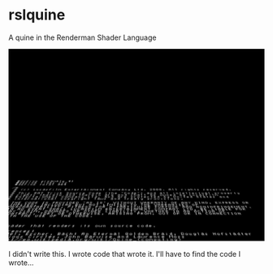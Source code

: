 # rslquine
A quine in the Renderman Shader Language

![quine.sl used in a render](https://raw.githubusercontent.com/dpiponi/rslquine/master/quinemb.10.jpg)

I didn't write this. I wrote code that wrote it. I'll have to find the code I wrote...
